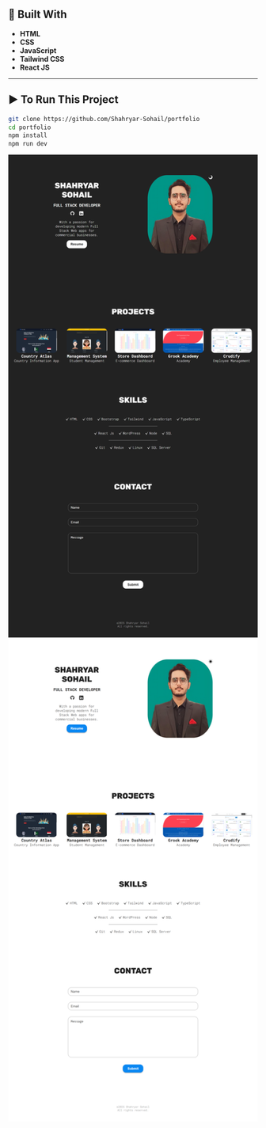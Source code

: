 

## 🚀 Built With

- **HTML**
- **CSS**
- **JavaScript**
- **Tailwind CSS**
- **React JS**

---

## ▶️ To Run This Project

```bash
git clone https://github.com/Shahryar-Sohail/portfolio
cd portfolio
npm install
npm run dev
``` 

![Screenshot](./2.png)
![Screenshot](./1.png)

